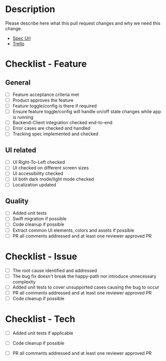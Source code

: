 # Description

Please describe here what this pull request changes and why we need this change.

* [Spec Url](https://docs.google.com/...)
* [Trello](https://trello.com/...)

# Checklist - Feature

## General

- [ ] Feature acceptance criteria met
- [ ] Product approves the feature
- [ ] Feature toggle/config is there if required
- [ ] Ensure feature toggle/config will handle on/off state changes while app is running
- [ ] Backend-Client integration checked end-to-end
- [ ] Error cases are checked and handled
- [ ] Tracking spec implemented and checked

## UI related

- [ ] UI Right-To-Left checked
- [ ] UI checked on different screen sizes
- [ ] UI accessibility checked
- [ ] UI both dark mode/light mode checked
- [ ] Localization updated

## Quality

- [ ] Added unit tests
- [ ] Swift migration if possible
- [ ] Code cleanup if possible
- [ ] Extract common UI elements, colors and assets if possible
- [ ] PR all comments addressed and at least one reviewer approved PR

# Checklist - Issue

- [ ] The root cause identified and addressed
- [ ] The bug fix doesn't break the happy-path nor introduce unnecessary complexity
- [ ] Added unit tests to cover unsupported cases causing the bug to occur
- [ ] PR all comments addressed and at least one reviewer approved PR
- [ ] Code cleanup if possible

# Checklist - Tech

- [ ] Added unit tests if applicable 
- [ ] Code cleanup if possible
- [ ] PR all comments addressed and at least one reviewer approved PR

